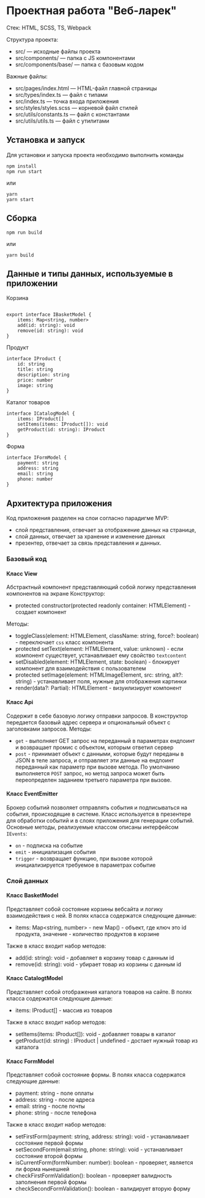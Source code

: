 # Проектная работа "Веб-ларек"

Стек: HTML, SCSS, TS, Webpack

Структура проекта:
- src/ — исходные файлы проекта
- src/components/ — папка с JS компонентами
- src/components/base/ — папка с базовым кодом

Важные файлы:
- src/pages/index.html — HTML-файл главной страницы
- src/types/index.ts — файл с типами
- src/index.ts — точка входа приложения
- src/styles/styles.scss — корневой файл стилей
- src/utils/constants.ts — файл с константами
- src/utils/utils.ts — файл с утилитами

## Установка и запуск
Для установки и запуска проекта необходимо выполнить команды

```
npm install
npm run start
```

или

```
yarn
yarn start
```
## Сборка

```
npm run build
```

или

```
yarn build
```

## Данные и типы данных, используемые в приложении
Корзина 

```

export interface IBasketModel {
    items: Map<string, number>
    add(id: string): void
    remove(id: string): void
}

```

Продукт 

```
interface IProduct {
    id: string
    title: string
    description: string
    price: number
    image: string
}

```
Каталог товаров

```
interface ICatalogModel {
    items: IProduct[]
    setItems(items: IProduct[]): void
    getProduct(id: string): IProduct
}

```
Форма 

```
interface IFormModel {
    payment: string
    address: string
    email: string
    phone: number
}

```

## Архитектура приложения

Код приложения разделен на слои согласно парадигме MVP: 
- слой представления, отвечает за отображение данных на странице, 
- слой данных, отвечает за хранение и изменение данных
- презентер, отвечает за связь представления и данных.

### Базовый код

#### Класс View
Абстрактный компонент представляющий собой логику представления компонентов на экране
Конструктор:
- protected constructor(protected readonly container: HTMLElement) - создает компонент

Методы:
- toggleClass(element: HTMLElement, className: string, force?: boolean) - переключает `css` класс компонента
- protected setText(element: HTMLElement, value: unknown) - если компонент существует, устанавливает ему свойство `textcontent`
- setDisabled(element: HTMLElement, state: boolean) - блокирует компонент для взаимодействия с пользователем
- protected setImage(element: HTMLImageElement, src: string, alt?: string) - устанавливает поля, нужные для отображения картинки
- render(data?: Partial<T>): HTMLElement - визуилизирует компонент

#### Класс Api
Содержит в себе базовую логику отправки запросов. В конструктор передается базовый адрес сервера и опциональный объект с заголовками запросов.
Методы: 
- `get` - выполняет GET запрос на переданный в параметрах ендпоинт и возвращает промис с объектом, которым ответил сервер
- `post` - принимает объект с данными, которые будут переданы в JSON в теле запроса, и отправляет эти данные на ендпоинт переданный как параметр при вызове метода. По умолчанию выполняется `POST` запрос, но метод запроса может быть переопределен заданием третьего параметра при вызове.

#### Класс EventEmitter
Брокер событий позволяет отправлять события и подписываться на события, происходящие в системе. Класс используется в презентере для обработки событий и в слоях приложения для генерации событий.  
Основные методы, реализуемые классом описаны интерфейсом `IEvents`:
- `on` - подписка на событие
- `emit` - инициализация события
- `trigger` - возвращает функцию, при вызове которой инициализируется требуемое в параметрах событие  

### Слой данных

#### Класс BasketModel
Представляет собой состояние корзины вебсайта и логику взаимодействия с ней.
В полях класса содержатся следующие данные:
- items: Map<string, number> - new Map() - объект, где ключ это id продукта, значение - количество продуктов в корзине

Также в класс входит набор методов:
- add(id: string): void - добавляет в корзину товар с данным id
- remove(id: string): void - убирает товар из корзины с данным id

#### Класс CatalogtModel
Представляет собой отображения каталога товаров на сайте.
В полях класса содержатся следующие данные:
- items: IProduct[] - массив из товаров

Также в класс входит набор методов:
- setItems(items: IProduct[]): void - добавляет товары в каталог
- getProduct(id: string) : IProduct | undefined - достает нужный товар из каталога

#### Класс FormModel
Представляет собой состояние формы.
В полях класса содержатся следующие данные:
- payment: string - поле оплаты
- address: string  - после адреса
- email: string - после почты
- phone: string - после телефона

Также в класс входит набор методов:
- setFirstForm(payment: string, address: string): void - устанавливает состояние первой формы
- setSecondForm(email:string, phone: string): void - устанавливает состояние второй формы
- isCurrentForm(formNumber: number): boolean - проверяет, является ли форма нынешней 
- checkFirstFormValidation(): boolean - проверяет валидность заполнения первой формы
- checkSecondFormValidation(): boolean - валидирует вторую форму